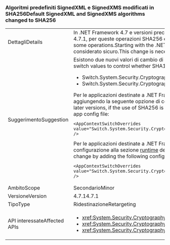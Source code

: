 ### <a name="default-signedxml-and-signedxms-algorithms-changed-to-sha256"></a><span data-ttu-id="f6405-101">Algoritmi predefiniti SignedXML e SignedXMS modificati in SHA256</span><span class="sxs-lookup"><span data-stu-id="f6405-101">Default SignedXML and SignedXMS algorithms changed to SHA256</span></span>

|   |   |
|---|---|
|<span data-ttu-id="f6405-102">Dettagli</span><span class="sxs-lookup"><span data-stu-id="f6405-102">Details</span></span>|<span data-ttu-id="f6405-103">In .NET Framework 4.7 e versioni precedenti l'impostazione predefinita per SignedXML e SignedCMS era SHA1 per alcune operazioni. A partire da .NET Framework 4.7.1, per queste operazioni SHA256 è abilitato per impostazione predefinita.</span><span class="sxs-lookup"><span data-stu-id="f6405-103">In the .NET Framework 4.7 and earlier, SignedXML and SignedCMS default to SHA1 for some operations.Starting with the .NET Framework 4.7.1, SHA256 is enabled by default for these operations.</span></span> <span data-ttu-id="f6405-104">Questa modifica è necessaria perché SHA1 non è più considerato sicuro.</span><span class="sxs-lookup"><span data-stu-id="f6405-104">This change is necessary because SHA1 is no longer considered to be secure.</span></span>|
|<span data-ttu-id="f6405-105">Suggerimento</span><span class="sxs-lookup"><span data-stu-id="f6405-105">Suggestion</span></span>|<span data-ttu-id="f6405-106">Esistono due nuovi valori di cambio di contesto per controllare se per impostazione predefinita viene usato SHA1 (non sicuro) o SHA256:</span><span class="sxs-lookup"><span data-stu-id="f6405-106">There are two new context switch values to control whether SHA1 (insecure) or SHA256 is used by default:</span></span><ul><li><span data-ttu-id="f6405-107">Switch.System.Security.Cryptography.Xml.UseInsecureHashAlgorithms</span><span class="sxs-lookup"><span data-stu-id="f6405-107">Switch.System.Security.Cryptography.Xml.UseInsecureHashAlgorithms</span></span></li><li><span data-ttu-id="f6405-108">Switch.System.Security.Cryptography.Pkcs.UseInsecureHashAlgorithms</span><span class="sxs-lookup"><span data-stu-id="f6405-108">Switch.System.Security.Cryptography.Pkcs.UseInsecureHashAlgorithms</span></span></li></ul><span data-ttu-id="f6405-109">Per le applicazioni destinate a .NET Framework 4.7.1 e versioni successive, se si preferisce non usare SHA256, è possibile ripristinare il valore predefinito SHA1 aggiungendo la seguente opzione di configurazione alla sezione [runtime](~/docs/framework/configure-apps/file-schema/runtime/runtime-element.md) del file di configurazione dell'app:</span><span class="sxs-lookup"><span data-stu-id="f6405-109">For applications that target the .NET Framework 4.7.1 and later versions, if the use of SHA256 is undesirable, you can restore the default to SHA1 by adding the following configuration switch to the [runtime](~/docs/framework/configure-apps/file-schema/runtime/runtime-element.md) section of your app config file:</span></span><pre><code class="language-xml">&lt;AppContextSwitchOverrides value=&quot;Switch.System.Security.Cryptography.Xml.UseInsecureHashAlgorithms=true;Switch.System.Security.Cryptography.Pkcs.UseInsecureHashAlgorithms=true&quot; /&gt;&#13;&#10;</code></pre><span data-ttu-id="f6405-110">Per le applicazioni destinate a .NET Framework 4.7.1 e versioni precedenti, è possibile scegliere esplicitamente questa modifica aggiungendo la seguente opzione di configurazione alla sezione [runtime](~/docs/framework/configure-apps/file-schema/runtime/runtime-element.md) del file di configurazione dell'app:</span><span class="sxs-lookup"><span data-stu-id="f6405-110">For applications that target the .NET Framework 4.7 and earlier versions, you can opt into this change by adding the following configuration switch to the [runtime](~/docs/framework/configure-apps/file-schema/runtime/runtime-element.md) section of your app config file:</span></span><pre><code class="language-xml">&lt;AppContextSwitchOverrides value=&quot;Switch.System.Security.Cryptography.Xml.UseInsecureHashAlgorithms=false;Switch.System.Security.Cryptography.Pkcs.UseInsecureHashAlgorithms=false&quot; /&gt;&#13;&#10;</code></pre>|
|<span data-ttu-id="f6405-111">Ambito</span><span class="sxs-lookup"><span data-stu-id="f6405-111">Scope</span></span>|<span data-ttu-id="f6405-112">Secondario</span><span class="sxs-lookup"><span data-stu-id="f6405-112">Minor</span></span>|
|<span data-ttu-id="f6405-113">Versione</span><span class="sxs-lookup"><span data-stu-id="f6405-113">Version</span></span>|<span data-ttu-id="f6405-114">4.7.1</span><span class="sxs-lookup"><span data-stu-id="f6405-114">4.7.1</span></span>|
|<span data-ttu-id="f6405-115">Tipo</span><span class="sxs-lookup"><span data-stu-id="f6405-115">Type</span></span>|<span data-ttu-id="f6405-116">Ridestinazione</span><span class="sxs-lookup"><span data-stu-id="f6405-116">Retargeting</span></span>|
|<span data-ttu-id="f6405-117">API interessate</span><span class="sxs-lookup"><span data-stu-id="f6405-117">Affected APIs</span></span>|<ul><li><xref:System.Security.Cryptography.Pkcs.CmsSigner?displayProperty=nameWithType></li><li><xref:System.Security.Cryptography.Xml.SignedXml?displayProperty=nameWithType></li><li><xref:System.Security.Cryptography.Xml.Reference?displayProperty=nameWithType></li></ul>|

